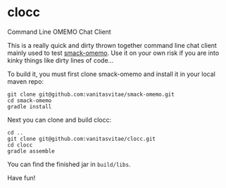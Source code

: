 # clocc
Command Line OMEMO Chat Client

This is a really quick and dirty thrown together command line chat client mainly used to test [smack-omemo](https://github.com/vanitasvitae/smack-omemo). 
Use it on your own risk if you are into kinky things like dirty lines of code...

To build it, you must first clone smack-omemo and install it in your local maven repo:

```
git clone git@github.com:vanitasvitae/smack-omemo.git
cd smack-omemo
gradle install
```

Next you can clone and build clocc:

```
cd ..
git clone git@github.com:vanitasvitae/clocc.git
cd clocc
gradle assemble
```

You can find the finished jar in `build/libs`.

Have fun!
